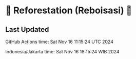 
# 🌳 Reforestation (Reboisasi) 🌲

## Last Updated

GitHub Actions time: Sat Nov 16 11:15:24 UTC 2024

Indonesia/Jakarta time: Sat Nov 16 18:15:24 WIB 2024
